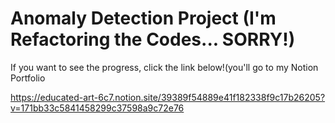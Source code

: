 # Anomaly Detection Project (I'm Refactoring the Codes... SORRY!)  
If you want to see the progress, click the link below!(you'll go to my Notion Portfolio  

https://educated-art-6c7.notion.site/39389f54889e41f182338f9c17b26205?v=171bb33c5841458299c37598a9c72e76  
